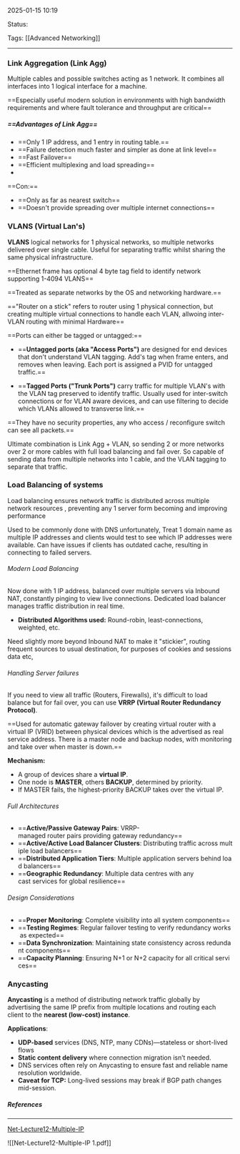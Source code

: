2025-01-15 10:19

Status:

Tags: [[Advanced Networking]]

---

### Link Aggregation (Link Agg)

Multiple cables and possible switches acting as 1 network. It combines all interfaces into 1 logical interface for a machine.  

==Especially useful modern solution in environments with high bandwidth requirements and where fault tolerance and throughput are critical==
##### ==Advantages of Link Agg==
- ==Only 1 IP address, and 1 entry in routing table.==
- ==Failure detection much faster and simpler as done at link level==
- ==Fast Failover==
- ==Efficient multiplexing and load spreading==
- 
==Con:==
- ==Only as far as nearest switch==
- ==Doesn't provide spreading over multiple internet connections==


### VLANS (Virtual Lan's)

**VLANS** logical networks for 1 physical networks, so multiple networks delivered over single cable. Useful for separating traffic whilst sharing the same physical infrastructure.

==Ethernet frame has optional 4 byte tag field to identify network supporting 1-4094 VLANS==

==Treated as separate networks by the OS and networking hardware.==

=="Router on a stick" refers to router using 1 physical connection, but creating multiple virtual connections to handle each VLAN, allwoing inter-VLAN routing with minimal Hardware==

==Ports can either be tagged or untagged:==

- ==**Untagged ports (aka "Access Ports")** are designed for end devices that don't understand VLAN tagging. Add's tag when frame enters, and removes when leaving. Each port is assigned a PVID for untagged traffic.==
  
- ==**Tagged Ports ("Trunk Ports")** carry traffic for multiple VLAN's with the VLAN tag preserved to identify traffic. Usually used for inter-switch connections or for VLAN aware devices, and can use filtering to decide which VLANs allowed to transverse link.==


==They have no security properties, any who access / reconfigure switch can see all packets.==

Ultimate combination is Link Agg + VLAN, so sending 2 or more networks over 2 or more cables with full load balancing and fail over. So capable of sending data from multiple networks into 1 cable, and the VLAN tagging to separate that traffic.

### Load Balancing of systems

Load balancing ensures network traffic is distributed across multiple network resources , preventing any 1 server form becoming and improving performance

Used to be commonly done with DNS unfortunately, Treat 1 domain name as multiple IP addresses and clients would test to see which IP addresses were available.
Can have issues if clients has outdated cache, resulting in connecting to failed servers.

###### Modern Load Balancing
Now done with 1 IP address, balanced over multiple servers via Inbound NAT, constantly pinging to view live connections.
Dedicated load balancer manages traffic distribution in real time.

- **Distributed Algorithms used:** Round-robin, least-connections, weighted, etc.

Need slightly more beyond Inbound NAT to make it "stickier", routing frequent sources to usual destination, for purposes of cookies and sessions data etc,

###### Handling Server failures
If you need to view all traffic (Routers, Firewalls), it's difficult to load balance but for fail over, you can use **VRRP (Virtual Router Redundancy Protocol)**.

==Used for automatic gateway failover by creating virtual router with a virtual IP (VRID) between physical devices which is the advertised as real service address. There is a master node and backup nodes, with monitoring and take over when master is down.==

**Mechanism:**
- A group of devices share a **virtual IP**.
- One node is **MASTER**, others **BACKUP**, determined by priority.
- If MASTER fails, the highest-priority BACKUP takes over the virtual IP.

###### Full Architectures

- ==**Active/Passive Gateway Pairs**: VRRP-managed router pairs providing gateway redundancy==
- ==**Active/Active Load Balancer Clusters**: Distributing traffic across multiple load balancers==
- ==**Distributed Application Tiers**: Multiple application servers behind load balancers==
- ==**Geographic Redundancy**: Multiple data centres with any cast services for global resilience==

###### Design Considerations

- ==**Proper Monitoring**: Complete visibility into all system components==
- ==**Testing Regimes**: Regular failover testing to verify redundancy works as expected==
- ==**Data Synchronization**: Maintaining state consistency across redundant components==
- ==**Capacity Planning**: Ensuring N+1 or N+2 capacity for all critical services==

### Anycasting

**Anycasting** is a method of distributing network traffic globally by advertising the same IP prefix from multiple locations and routing each client to the **nearest (low-cost) instance**.

**Applications**:

- **UDP-based** services (DNS, NTP, many CDNs)—stateless or short-lived flows
- **Static content delivery** where connection migration isn’t needed.
- DNS services often rely on Anycasting to ensure fast and reliable name resolution worldwide.
- **Caveat for TCP:** Long-lived sessions may break if BGP path changes mid-session.


##### References


----
[Net-Lecture12-Multiple-IP](file:///C:/Users/Asus/Documents/School/Final_Year/Advanced_Networking/Week_11/Net-Lecture12-Multiple-IP.pdf)

![[Net-Lecture12-Multiple-IP 1.pdf]]